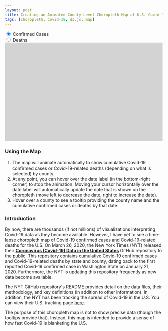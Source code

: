 ```yaml
---
layout: post
title: Creating an Animated County-Level Choropleth Map of U.S. Covid-19 Confirmed Cases and Deaths
tags: [choropleth, Covid-19, d3.js, map]
---
```


<input type="radio" class="myRadio" id="cases" name="metric" value="cases" checked>
<label for="cases">Confirmed Cases</label><br>
<input type="radio" class="myRadio" id="deaths" name="metric" value="deaths">
<label for="deaths">Deaths</label><br>
<svg width="960" height="600" style="background-color:lightgray"></svg>
<style>
div.tooltip {   
  position: absolute;           
  text-align: center; 
  vertical-align: middle;          
  width: auto;                 
  height: auto;                 
  padding: 2px;             
  font: 12px sans-serif;    
  color: white;    
  background: #001B3A;   
  border: 0px;      
  border-radius: 8px;           
  pointer-events: none;         
}

.states {
  stroke: gray;
}

.counties {
  stroke: white;
  fill: white;
}

.counties :hover {
  stroke: black;
  stroke-width: 2px;
}

.county-borders {
  fill: none;
  stroke: black;
  stroke-width: 0.5px;
  stroke-linejoin: round;
  stroke-linecap: round;
  pointer-events: none;
}

.date.label {
  font: 500 58px "Helvetica Neue";
  fill: black;
}

.source.label {
  font: 500 14px "Helvetica Neue";
  fill: black;
  font-weight: bold;
}

.source.link {
  font: 500 14px "Helvetica Neue";
}

a {
  fill: navy;
  background-color: transparent;
  text-decoration: underline;
}

.overlay {
  fill: none;
  pointer-events: all;
  cursor: ew-resize;
}
</style>
<script src="https://d3js.org/d3.v4.min.js"></script>
<script src="https://d3js.org/d3-scale-chromatic.v1.min.js"></script>
<script src="https://d3js.org/topojson.v1.min.js"></script>
<script src="https://d3js.org/queue.v1.min.js"></script>
<script src="https://cdnjs.cloudflare.com/ajax/libs/d3-legend/2.25.6/d3-legend.min.js"></script>
<script>
var svg = d3.select("svg");
var path = d3.geoPath();
var format = d3.format(",.0f");
var height = 600;
var width = 960;

var colorSchemeReds = d3.schemeReds[9].slice(4, 9);
var colorSchemeBlues = d3.schemeBlues[9].slice(4, 9);

var parseDate = d3.timeParse("%Y-%m-%d");
var formatDate = d3.timeFormat("%b. %d");
var formatDateOrig = d3.timeFormat("%Y-%m-%d");

// Add the date label; the value is set on transition.
var label = svg.append("text")
    .attr("class", "date label")
    .attr("text-anchor", "end")
    .attr("y", height - 125)
    .attr("x", width)
    .text("Jan. 21");

// Add source label
var source = svg.append("text")
    .attr("class", "source label")
    .attr("text-anchor", "start")
    .attr("y", height - 10)
    .attr("x", width - 475)
    .text("Source:");

// Add source label
var source_link = svg.append("text")
    .attr("class", "source link")
    .attr("text-anchor", "start")
    .attr("y", height - 10)
    .attr("x", width - 425)
    .html("<a href=https://github.com/nytimes/covid-19-data target=_blank color=blue>The New York Times</a>");


queue()
    .defer(d3.json, "https://d3js.org/us-10m.v1.json")
    .defer(d3.csv, "https://raw.githubusercontent.com/nytimes/covid-19-data/master/us-counties.csv")
    .await(ready);

function ready(error, us, covid) {
    if (error) throw error;
    var min_date = d3.min(covid, function(d) {
        return parseDate(d.date);
    });
    var max_date = d3.max(covid, function(d) {
        return parseDate(d.date);
    });

    covid.forEach(function(d) {
        if (d['county'] == "New York City") {
            return d['code'] = "36061";
        } else {
            return d['code'] = d.fips;
        }
    });

    update(0);

    function update(speed) {

        var choices = [];
        d3.selectAll(".myRadio").each(function(d) {
            cb = d3.select(this);
            if (cb.property("checked")) {
                choices.push(cb.property("value"));
            }
        });
        metric = choices[0];
        covid_filtered = covid.filter(function(row) {
            return +row[metric] > 0;
        });

        var div = d3.select("body")
            .append("div")
            .attr("class", "tooltip")
            .style("opacity", 0);

        if (metric == "cases") {
            var metric_label = " Confirmed Cases";
        } else {
            var metric_label = "-Related Deaths"
        }

        if (metric == "cases") {
            var color = d3.scaleThreshold()
                .domain([10, 100, 1000, 10000, 100000])
                .range(colorSchemeBlues);
        } else {
            var color = d3.scaleThreshold()
                .domain([10, 50, 100, 1000, 10000])
                .range(colorSchemeReds);
        }

        var x = d3.scaleLinear()
            .domain(d3.extent(color.domain()))
            .rangeRound([600, 860]);
        var g = svg.append("g")
            .attr("transform", "translate(0,40)");

        d3.select(".legendQuant").remove();

        svg.append("g")
            .attr("class", "legendQuant")
            .attr("transform", "translate(700,30)");

        var legend = d3.legendColor()
            .scale(color)
            .orient("vertical")
            .shapeWidth(50)
            .labels(d3.legendHelpers.thresholdLabels)
            .labelFormat(d3.format(","));

        d3.select(".caption").remove();

        g.append("text")
            .attr("class", "caption")
            .attr("x", width/2)
            .attr("y", -5)
            .style("font-size", "34px")
            .attr("fill", "#000")
            .attr("text-anchor", "middle")
            .attr("font-weight", "bold")
            .text("Covid-19" + metric_label);
        svg.select(".legendQuant")
            .style("font-size", "12px")
            .style("font-weight", "bold")
            .call(legend);

        // Initialize data to start date
        var currentDate = min_date;

        // Add an overlay for the date label.
        var box = label.node().getBBox();

        var overlay = svg.append("rect")
            .attr("class", "overlay")
            .attr("x", box.x)
            .attr("y", box.y)
            .attr("width", box.width)
            .attr("height", box.height)
            .on("mouseover", enableInteraction);

        // Start a transition that interpolates the data based on date.
        svg.transition()
            .duration(12000)
            .ease(d3.easeLinear)
            .tween("date", tweenDate)
        //.each();

        counties = svg.append("g")
            .attr("class", "counties")
            .selectAll("path")
            .data(topojson.feature(us, us.objects.counties).features)
            .enter()
            .append("path")
            .attr("d", path)
            .call(countyfill, currentDate)

        function countyfill(counties, date) {
            newcovid = interpolateData(date);

            var rateById = {};
            var nameById = {};

            newcovid.forEach(function(d) {
                var newcode = '';
                if (d.code.length < 5) {
                    newcode = '0' + d.code;
                    d.code = newcode;
                }
                rateById[d.code] = +d[metric];
                nameById[d.code] = d.county + " County, " + d.state;
            });

            counties.style("fill", function(d) {
                    return color(rateById[d.id]);
                })
                .on("mouseover", function(d) {
                    if (rateById[d.id] > 0) {
                        div.transition()
                            .duration(200)
                            .style("opacity", .9);
                        div.html(nameById[d.id] + ' on ' + formatDate(currentDate) + ': <br><strong>' + format(rateById[d.id]) + ' ' + metric.slice(0, -1) + '(s) </strong>')
                            .style("left", (d3.event.pageX) + "px")
                            .style("top", (d3.event.pageY - 28) + "px");
                    } else {
                        return null;
                    }
                })
                // fade out tooltip on mouse out               
                .on("mouseout", function(d) {
                    div.transition()
                        .duration(500)
                        .style("opacity", 0);
                });
        }

        svg.append("path")
            .datum(topojson.mesh(us, us.objects.states, (a, b) => a !== b))
            .attr("fill", "none")
            .attr("stroke", "gray")
            .attr("stroke-linejoin", "round")
            .attr("d", path);

        // After the transition finishes, you can mouseover to change the date.
        function enableInteraction() {
            var dateScale = d3.scaleTime()
                .domain([min_date, max_date])
                .range([box.x + 10, box.x + box.width - 10])
                .clamp(true);

            // Cancel the current transition, if any.
            svg.transition().duration(0);

            overlay
                .on("mouseover", mouseover)
                .on("mouseout", mouseout)
                .on("mousemove", mousemove)
                .on("touchmove", mousemove);

            function mouseover() {
                label.classed("active", true);
            }

            function mouseout() {
                label.classed("active", false);
            }

            function mousemove() {
                displayDate(dateScale.invert(d3.mouse(this)[0]));
            }
        }

        // Tweens the entire chart by first tweening the date, and then the data.
        // For the interpolated data, the dots and label are redrawn.01
        function tweenDate() {
            var date = d3.interpolateDate(min_date, max_date);
            return function(t) {
                displayDate(date(t));
            };
        }

        // Updates the display to show the specified date.
        function displayDate(date) {
            currentDate = date;
            counties.call(countyfill, date)
            label.text(formatDate(date));
        }

        // Interpolates the dataset for the given (fractional) date.
        function interpolateData(date) {
            return covid_filtered.filter(function(row) {
                return row['date'] == formatDateOrig(date);
            });
        }

        var radiobox = d3.selectAll(".myRadio")
            .on("click", function() {
                update(0)
            });
    };
};
</script>

### Using the Map
1. The map will animate automatically to show cumulative Covid-19 confirmed cases or Covid-19-related deaths (depending on what is selected) by county.
2. At any point, you can hover over the date label (in the bottom-right corner) to stop the animation.  Moving your cursor horizontally over the date label will automatically update the date that is shown on the choropleth (move left to decrease the date, right to increase the date).
3. Hover over a county to see a tooltip providing the county name and the cumulative confirmed cases or deaths by that date.

### Introduction
By now, there are thousands (if not millions) of visualizations interpreting Covid-19 data as they become available.  However, I have yet to see a time-lapse choropleth map of Covid-19 confirmed cases and Covid-19-related deaths for the U.S.  On March 26, 2020, the New York Times (NYT) released their [**Coronavirus (Covid-19) Data in the United States**](https://github.com/nytimes/covid-19-data) GitHub repository to the public.  This repository contains cumulative Covid-19 confirmed cases and Covid-19-related deaths by state and county, dating back to the first reported Covid-19 confirmed case in Washington State on January 21, 2020.  Furthermore, the NYT is updating this repository frequently as new data become available.

The NYT GitHub repository's README provides detail on the data files, their methodology, and key definitions (in addition to other information).  In addition, the NYT has been tracking the spread of Covid-19 in the U.S.  You can view their U.S. tracking page [here](https://www.nytimes.com/interactive/2020/us/coronavirus-us-cases.html).

The purpose of this choropleth map is not to show precise data (though the tooltips provide that).  Instead, this map is intended to provide a sense of how fast Covid-19 is blanketing the U.S.